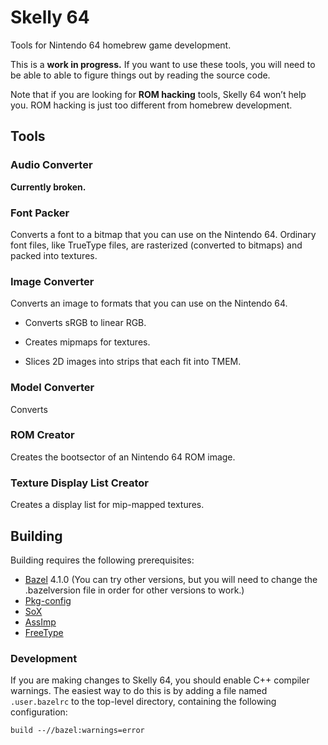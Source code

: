 # Skelly 64

Tools for Nintendo 64 homebrew game development.

This is a **work in progress.** If you want to use these tools, you will need to be able to able to figure things out by reading the source code.

Note that if you are looking for **ROM hacking** tools, Skelly 64 won’t help you. ROM hacking is just too different from homebrew development.

## Tools

### Audio Converter

**Currently broken.**

### Font Packer

Converts a font to a bitmap that you can use on the Nintendo 64. Ordinary font files, like TrueType files, are rasterized (converted to bitmaps) and packed into textures.

### Image Converter

Converts an image to formats that you can use on the Nintendo 64.

- Converts sRGB to linear RGB.

- Creates mipmaps for textures.

- Slices 2D images into strips that each fit into TMEM.

### Model Converter

Converts

### ROM Creator

Creates the bootsector of an Nintendo 64 ROM image.

### Texture Display List Creator

Creates a display list for mip-mapped textures.

## Building

Building requires the following prerequisites:

- [Bazel](https://bazel.build/) 4.1.0 (You can try other versions, but you will need to change the .bazelversion file in order for other versions to work.)
- [Pkg-config](https://www.freedesktop.org/wiki/Software/pkg-config/)
- [SoX](http://sox.sourceforge.net/)
- [AssImp](https://www.assimp.org/)
- [FreeType](https://www.freetype.org/)

### Development

If you are making changes to Skelly 64, you should enable C++ compiler warnings. The easiest way to do this is by adding a file named `.user.bazelrc` to the top-level directory, containing the following configuration:

    build --//bazel:warnings=error
